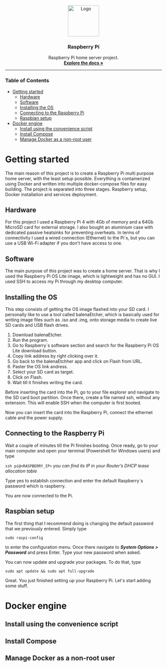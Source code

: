 <!-- START doctoc generated TOC please keep comment here to allow auto update -->
<!-- DON'T EDIT THIS SECTION, INSTEAD RE-RUN doctoc TO UPDATE -->

<br />
<p align="center">
  <a href="https://github.com/LucasACH">
    <img src="https://avatars3.githubusercontent.com/u/73149577?s=460&u=1baa1defb9904624d7aad76ec37dc76d2b230c0a&v=4" alt="Logo" width="100" height="100">
  </a>

  <h3 align="center">Raspberry Pi</h3>

  <p align="center">
    Raspberry Pi home server project.
    <br />
    <a href="https://github.com/LucasACH/raspberry-pi"><strong>Explore the docs »</strong></a>
  </p>
</p>

---------------------------------------------------------------------------------------------------------------------------------------------------------------------------------

### Table of Contents
- [Getting started](#getting-started)
  - [Hardware](#hardware)
  - [Software](#software)
  - [Installing the OS](#installing-the-os)
  - [Connecting to the Raspberry Pi](#connecting-to-the-raspberry-pi)
  - [Raspbian setup](#raspbian-setup)
- [Docker engine](#docker-engine)
  - [Install using the convenience script](#install-using-the-convenience-script)
  - [Install Compose](#install-compose)
  - [Manage Docker as a non-root user](#manage-docker-as-a-non-root-user)

<!-- END doctoc generated TOC please keep comment here to allow auto update -->

# Getting started
The main reason of this project is to create a Raspberry Pi multi purpose home server, with the least setup possible. Everything is containerized using Docker and written into multiple docker-compose files for easy building. The project is separated into three stages. Raspberry setup, Docker installation and services deployment.

## Hardware

For this project I used a Raspberry Pi 4 with 4Gb of memory and a 64Gb MicroSD card for external storage. I also bought an aluminium case with dedicated passive heatsinks for preventing overheats. In terms of connectivity I used a wired connection (Ethernet) to the Pi´s, but you can use a USB Wi-Fi adapter if you don't have access to one.

## Software

The main purpose of this project was to create a home server. That is why I used the Raspberry Pi OS Lite image, which is lightweight and has no GUI. I used SSH to access my Pi through my desktop computer.

## Installing the OS

This step consists of getting the OS image flashed into your SD card. I personally like to use a tool called balenaEtcher, which is basically used for writing image files such as .iso and .img, onto storage media to create live SD cards and USB flash drives.

1. Download balenaEtcher.
2. Run the program.
3. Go to Raspberry´s software section and search for the Raspberry Pi OS Lite download button.
4. Copy link address by right clicking over it.
5. Go back to the balenaEtchher app and click on Flash from URL.
6. Paster the OS link andress.
7. Select your SD card as target.
8. Click on Flash.
9. Wait till it finishes writing the card.

Before inserting the card into the Pi, go to your file explorer and navigate to the SD card boot partition. Once there, create a file named ssh, without any extension. This will enable SSH when the computer is first booted.

Now you can insert the card into the Raspberry Pi, connect the ethernet cable and the power supply.

## Connecting to the Raspberry Pi

Wait a couple of minutes till the Pi finishes booting. Once ready, go to your main computer and open your terminal (Powershell for Windows users) and type

`ssh pi@<RASPBERRY_IP>`
_you can find its IP in your Router’s DHCP lease allocation table_

Type yes to establish connection and enter the default Raspberry´s password which is raspberry.

You are now connected to the Pi.

## Raspbian setup

The first thing that I recommend doing is changing the default password that we previously entered. Simply type

`sudo raspi-config`

to enter the configuration menu. Once there navigate to **_System Options > Password_** and press Enter. Type your new password when asked.

You can now update and upgrade your packages. To do that, type

```sudo apt update && sudo apt full-upgrade```

Great. You just finished setting up your Raspberry Pi. Let's start adding some stuff.

# Docker engine

## Install using the convenience script

## Install Compose

## Manage Docker as a non-root user
